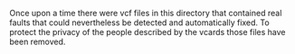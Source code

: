 Once upon a time there were vcf files in this directory that contained real faults that could nevertheless be detected and automatically fixed. To protect the privacy of the people described by the vcards those files have been removed.
